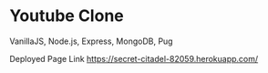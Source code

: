 # Youtube Clone

VanillaJS, Node.js, Express, MongoDB, Pug

Deployed Page Link
https://secret-citadel-82059.herokuapp.com/
